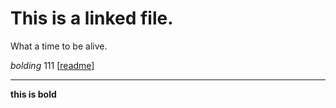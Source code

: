 # This is a linked file.

What a time to be alive.

*bolding* 111
[[readme]]

---

__this is bold__    

[//begin]: # "Autogenerated link references for markdown compatibility"
[readme]: readme.md "Foam"
[//end]: # "Autogenerated link references"